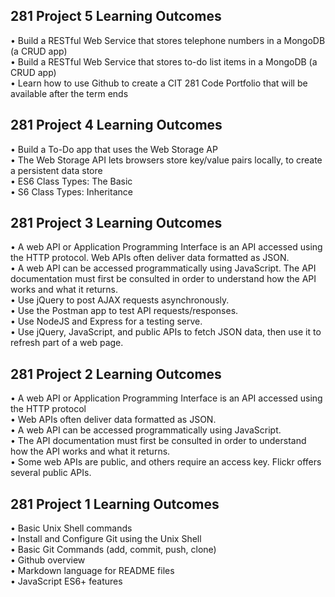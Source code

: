 <h2>281 Project 5 Learning Outcomes</h2>
• Build a RESTful Web Service that stores telephone numbers in a MongoDB (a CRUD app)<br>
• Build a RESTful Web Service that stores to-do list items in a MongoDB (a CRUD app)<br>
• Learn how to use Github to create a CIT 281 Code Portfolio that will be available after the term ends<br>

<h2>281 Project 4 Learning Outcomes</h2>
• Build a To-Do app that uses the Web Storage AP <br>
• The Web Storage API lets browsers store key/value pairs locally, to create a persistent data store <br>
• ES6 Class Types: The Basic <br>
• S6 Class Types: Inheritance

<h2>281 Project 3 Learning Outcomes</h2>
• A web API or Application Programming Interface is an API accessed using the HTTP protocol. Web APIs often deliver data formatted as JSON. <br>
• A web API can be accessed programmatically using JavaScript. The API documentation must first be consulted in order to understand how the API works and what it returns. <br>
• Use jQuery to post AJAX requests asynchronously. <br>
• Use the Postman app to test API requests/responses. <br>
• Use NodeJS and Express for a testing serve. <br>
• Use jQuery, JavaScript, and public APIs to fetch JSON data, then use it to refresh part of a web page.

<h2>281 Project 2 Learning Outcomes</h2>
• A web API or Application Programming Interface is an API accessed using the HTTP protocol <br>
• Web APIs often deliver data formatted as JSON. <br>
• A web API can be accessed programmatically using JavaScript. <br>
• The API documentation must first be consulted in order to understand how the API works and what it returns. <br>
• Some web APIs are public, and others require an access key. Flickr offers several public APIs. <br>

<h2>281 Project 1 Learning Outcomes</h2>
• Basic Unix Shell commands<br>
• Install and Configure Git using the Unix Shell<br>
• Basic Git Commands (add, commit, push, clone)<br>
• Github overview<br>
• Markdown language for README files<br>
• JavaScript ES6+ features
